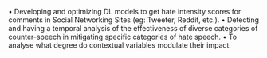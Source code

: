 • Developing and optimizing DL models to get hate intensity scores for comments in Social Networking Sites (eg: Tweeter, Reddit, etc.).
• Detecting and having a temporal analysis of the effectiveness of diverse categories of counter-speech in mitigating specific categories of hate speech.
• To analyse what degree do contextual variables modulate their impact.
